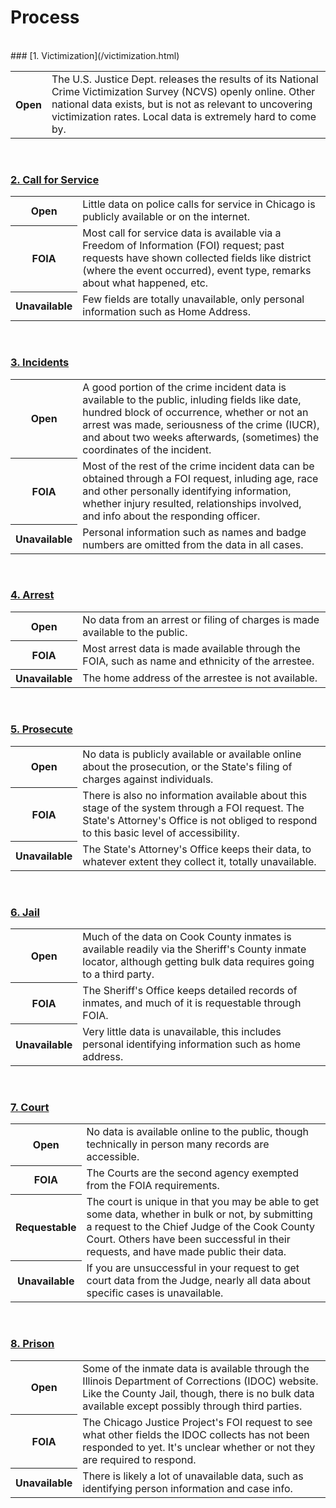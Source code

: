 # Process
<br>
### [1. Victimization](/victimization.html)
<table>
<tr>
    <th>Open</th>
    <td>The U.S. Justice Dept. releases the results of its National Crime Victimization Survey (NCVS) openly online. Other national data exists, but is not as relevant to uncovering victimization rates. Local data is extremely hard to come by.</td>
</tr>
</table>
<br>

### [2. Call for Service](/callforservice.html)
<table>
<tr>
    <th>Open</th>
    <td>Little data on police calls for service in Chicago is publicly available or on the internet.</td>
</tr>
<tr>
    <th>FOIA</th>
    <td>Most call for service data is available via a Freedom of Information (FOI) request; past requests have shown collected fields like district (where the event occurred), event type, remarks about what happened, etc.</td>
</tr>
<tr>
    <th>Unavailable</th>
    <td>Few fields are totally unavailable, only personal information such as Home Address.</td>
</tr>
</table> 
<br> 

### [3. Incidents](/incidents.html)
<table>
<tr>
    <th>Open</th>
    <td>A good portion of the crime incident data is available to the public, inluding fields like date, hundred block of occurrence, whether or not an arrest was made, seriousness of the crime (IUCR), and about two weeks afterwards, (sometimes) the coordinates of the incident.</td>
</tr>
<tr>
    <th>FOIA</th>
    <td>Most of the rest of the crime incident data can be obtained through a FOI request, inluding age, race and other personally identifying information, whether injury resulted, relationships involved, and info about the responding officer.</td>
</tr>
<tr>
    <th>Unavailable</th>
    <td>Personal information such as names and badge numbers are omitted from the data in all cases.</td>
</tr>
</table>  
<br>

### [4. Arrest](/arrest.html)
<table>
<tr>
    <th>Open</th>
    <td>No data from an arrest or filing of charges is made available to the public.</td>
</tr>
<tr>
    <th>FOIA</th>
    <td>Most arrest data is made available through the FOIA, such as name and ethnicity of the arrestee.</td>
</tr>
<tr>
    <th>Unavailable</th>
    <td>The home address of the arrestee is not available.</td>
</tr>
</table> 
<br>

### [5. Prosecute](/prosecute.html)
<table>
<tr>
    <th>Open</th>
    <td>No data is publicly available or available online about the prosecution, or the State's filing of charges against individuals.</td>
</tr>
<tr>
    <th>FOIA</th>
    <td>There is also no information available about this stage of the system through a FOI request. The State's Attorney's Office is not obliged to respond to this basic level of accessibility.</td>
</tr>
<tr>
    <th>Unavailable</th>
    <td>The State's Attorney's Office keeps their data, to whatever extent they collect it, totally unavailable. </td>
</tr>
</table> 
<br>

### [6. Jail](/jail.html)
<table>
<tr>
    <th>Open</th>
    <td>Much of the data on Cook County inmates is available readily via the Sheriff's County inmate locator, although getting bulk data requires going to a third party.</td>
</tr>
<tr>
    <th>FOIA</th>
    <td>The Sheriff's Office keeps detailed records of inmates, and much of it is requestable through FOIA.</td>
</tr>
<tr>
    <th>Unavailable</th>
    <td>Very little data is unavailable, this includes personal identifying information such as home address.</td>
</tr>
</table>  
<br>

### [7. Court](/court.html)
<table>
<tr>
    <th>Open</th>
    <td>No data is available online to the public, though technically in person many records are accessible.</td>
</tr>
<tr>
    <th>FOIA</th>
    <td>The Courts are the second agency exempted from the FOIA requirements.</td>
</tr>
<tr>
    <th>Requestable</th>
    <td>The court is unique in that you may be able to get some data, whether in bulk or not, by submitting a request to the Chief Judge of the Cook County Court. Others have been successful in their requests, and have made public their data.</td>
</tr>
<tr>
    <th>Unavailable</th>
    <td>If you are unsuccessful in your request to get court data from the Judge, nearly all data about specific cases is unavailable.</td>
</tr>
</table>
<br>

### [8. Prison](/prison.html)
<table>
<tr>
    <th>Open</th>
    <td>Some of the inmate data is available through the Illinois Department of Corrections (IDOC) website. Like the County Jail, though, there is no bulk data available except possibly through third parties.</td>
</tr>
<tr>
    <th>FOIA</th>
    <td>The Chicago Justice Project's FOI request to see what other fields the IDOC collects has not been responded to yet. It's unclear whether or not they are required to respond.</td>
</tr>
<tr>
    <th>Unavailable</th>
    <td>There is likely a lot of unavailable data, such as identifying person information and case info.</td>
</tr>
</table> 